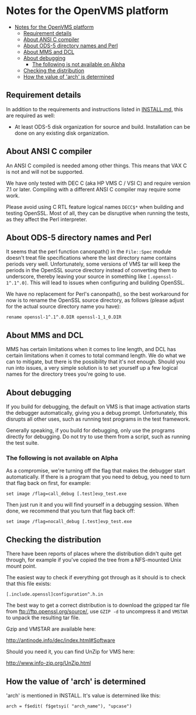 Notes for the OpenVMS platform
==============================

- [Notes for the OpenVMS platform](#notes-for-the-openvms-platform)
  - [Requirement details](#requirement-details)
  - [About ANSI C compiler](#about-ansi-c-compiler)
  - [About ODS-5 directory names and Perl](#about-ods-5-directory-names-and-perl)
  - [About MMS and DCL](#about-mms-and-dcl)
  - [About debugging](#about-debugging)
    - [The following is not available on Alpha](#the-following-is-not-available-on-alpha)
  - [Checking the distribution](#checking-the-distribution)
  - [How the value of 'arch' is determined](#how-the-value-of-arch-is-determined)

Requirement details
-------------------

In addition to the requirements and instructions listed
in [INSTALL.md](INSTALL.md), this are required as well:

- At least ODS-5 disk organization for source and build.
    Installation can be done on any existing disk organization.

About ANSI C compiler
---------------------

An ANSI C compiled is needed among other things.  This means that
VAX C is not and will not be supported.

We have only tested with DEC C (aka HP VMS C / VSI C) and require
version 7.1 or later.  Compiling with a different ANSI C compiler may
require some work.

Please avoid using C RTL feature logical names `DECC$*` when building
and testing OpenSSL.  Most of all, they can be disruptive when
running the tests, as they affect the Perl interpreter.

About ODS-5 directory names and Perl
------------------------------------

It seems that the perl function canonpath() in the `File::Spec` module
doesn't treat file specifications where the last directory name
contains periods very well.  Unfortunately, some versions of VMS tar
will keep the periods in the OpenSSL source directory instead of
converting them to underscore, thereby leaving your source in
something like `[.openssl-1^.1^.0]`.  This will lead to issues when
configuring and building OpenSSL.

We have no replacement for Perl's canonpath(), so the best workaround
for now is to rename the OpenSSL source directory, as follows (please
adjust for the actual source directory name you have):

    rename openssl-1^.1^.0.DIR openssl-1_1_0.DIR

About MMS and DCL
-----------------

MMS has certain limitations when it comes to line length, and DCL has
certain limitations when it comes to total command length.  We do
what we can to mitigate, but there is the possibility that it's not
enough.  Should you run into issues, a very simple solution is to set
yourself up a few logical names for the directory trees you're going
to use.

About debugging
---------------

If you build for debugging, the default on VMS is that image
activation starts the debugger automatically, giving you a debug
prompt.  Unfortunately, this disrupts all other uses, such as running
test programs in the test framework.

Generally speaking, if you build for debugging, only use the programs
directly for debugging.  Do not try to use them from a script, such
as running the test suite.

### The following is not available on Alpha

As a compromise, we're turning off the flag that makes the debugger
start automatically.  If there is a program that you need to debug,
you need to turn that flag back on first, for example:

    set image /flag=call_debug [.test]evp_test.exe

Then just run it and you will find yourself in a debugging session.
When done, we recommend that you turn that flag back off:

    set image /flag=nocall_debug [.test]evp_test.exe

Checking the distribution
-------------------------

There have been reports of places where the distribution didn't quite
get through, for example if you've copied the tree from a NFS-mounted
Unix mount point.

The easiest way to check if everything got through as it should is to
check that this file exists:

    [.include.openssl]configuration^.h.in

The best way to get a correct distribution is to download the gzipped
tar file from <ftp://ftp.openssl.org/source/>, use `GZIP -d` to uncompress
it and `VMSTAR` to unpack the resulting tar file.

Gzip and VMSTAR are available here:

   <http://antinode.info/dec/index.html#Software>

Should you need it, you can find UnZip for VMS here:

   <http://www.info-zip.org/UnZip.html>

How the value of 'arch' is determined
 -------------------------------------

 'arch' is mentioned in INSTALL.  It's value is determined like this:

    arch = f$edit( f$getsyi( "arch_name"), "upcase")

